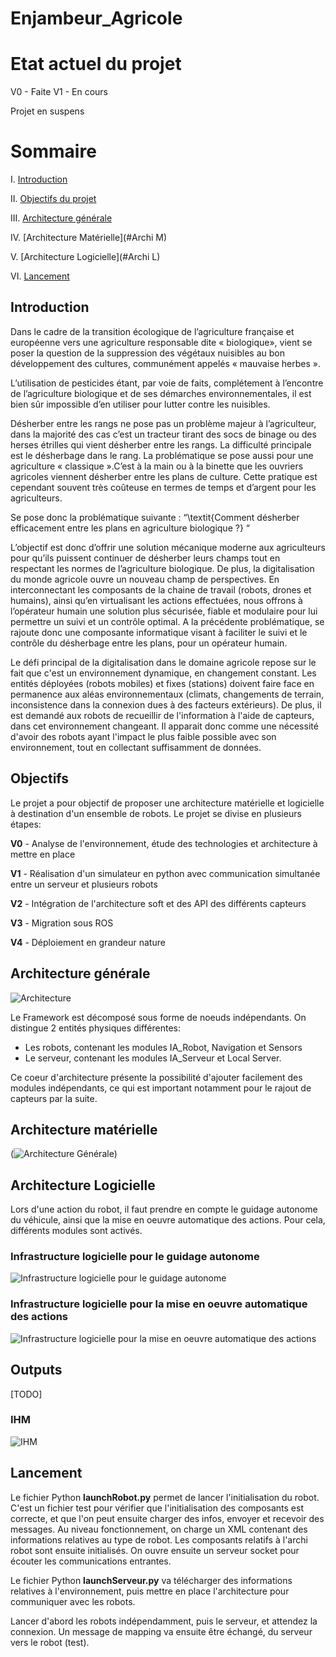 # Enjambeur_Agricole

# Etat actuel du projet

V0 - Faite 
V1 - En cours

Projet en suspens

# Sommaire

I. [Introduction](#Introduction)

II. [Objectifs du projet](#Objectifs)

III. [Architecture générale](#ArchiG)

IV. [Architecture Matérielle](#Archi M)

V. [Architecture Logicielle](#Archi L)

VI. [Lancement](#Lancement)

## Introduction <a id="Introduction"></a>
Dans le cadre de la transition écologique de l’agriculture française et européenne vers une agriculture responsable dite « biologique», vient se poser la question de la suppression des végétaux nuisibles au bon développement des cultures, communément appelés « mauvaise herbes ».  

L’utilisation de pesticides étant, par voie de faits, complétement à l’encontre de l’agriculture biologique et de ses démarches environnementales, il est bien sûr impossible d’en utiliser pour lutter contre les nuisibles.


Désherber entre les rangs ne pose pas un problème majeur à l’agriculteur, dans la majorité des cas c’est un tracteur tirant des socs de binage ou des herses étrilles qui vient désherber entre les rangs. La difficulté principale est le désherbage dans le rang. La problématique se pose aussi pour une agriculture « classique ».C’est à la main ou à la binette que les ouvriers agricoles viennent désherber entre les plans de culture. Cette pratique est cependant souvent très coûteuse en termes de temps et d’argent pour les agriculteurs.

Se pose donc la problématique suivante : “\textit{Comment désherber efficacement entre les plans en agriculture biologique ?} “

L’objectif est donc d’offrir une solution mécanique moderne aux agriculteurs pour qu’ils puissent continuer de désherber leurs champs tout en respectant les normes de l’agriculture biologique. De plus, la digitalisation du monde agricole ouvre un nouveau champ de perspectives. En interconnectant les composants de la chaine de travail (robots, drones et humains), ainsi qu’en virtualisant les actions effectuées, nous offrons à l’opérateur humain une solution plus sécurisée, fiable et modulaire pour lui permettre un suivi et un contrôle optimal. A la précédente problématique, se rajoute donc une composante informatique visant à faciliter le suivi et le contrôle du désherbage entre les plans, pour un opérateur humain.

Le défi principal de la digitalisation dans le domaine agricole repose sur le fait que c'est un environnement dynamique, en changement constant. Les entités déployées (robots mobiles) et fixes (stations) doivent faire face en permanence aux aléas environnementaux (climats, changements de terrain, inconsistence dans la connexion dues à des facteurs extérieurs).
De plus, il est demandé aux robots de recueillir de l'information à l'aide de capteurs, dans cet environnement changeant. Il apparait donc comme une nécessité d'avoir des robots ayant l'impact le plus faible possible avec son environnement, tout en collectant suffisamment de données.

## Objectifs <a id="Objectifs"></a>

Le projet a pour objectif de proposer une architecture matérielle et logicielle à destination d'un ensemble de robots.
Le projet se divise en plusieurs étapes:

**V0** - Analyse de l'environnement, étude des technologies et architecture à mettre en place

**V1** - Réalisation d'un simulateur en python avec communication simultanée entre un serveur et plusieurs robots

**V2** - Intégration de l'architecture soft et des API des différents capteurs

**V3** - Migration sous ROS

**V4** - Déploiement en grandeur nature

## Architecture générale <a id="ArchiG"></a>

![Architecture](docs/img/CoeurArchi.jpg)

Le Framework est décomposé sous forme de noeuds indépendants.
On distingue 2 entités physiques différentes:
- Les robots, contenant les modules IA_Robot, Navigation et Sensors
- Le serveur, contenant les modules IA_Serveur et Local Server.

Ce coeur d'architecture présente la possibilité d'ajouter facilement des modules indépendants, ce qui est important notamment pour le rajout de capteurs par la suite.


## Architecture matérielle <a id="Archi M"></a>

(![Architecture Générale](docs/img/Archi_Generale_Lora.jpg))

## Architecture Logicielle <a id="Archi L"></a>

Lors d'une action du robot, il faut prendre en compte le guidage autonome du véhicule, ainsi que la mise en oeuvre automatique des actions. Pour cela, différents modules sont activés.


### Infrastructure logicielle pour le guidage autonome

![Infrastructure logicielle pour le guidage autonome](docs/img/AVG.jpg)

### Infrastructure logicielle pour la mise en oeuvre automatique des actions

![Infrastructure logicielle pour la mise en oeuvre automatique des actions](docs/img/AIF.jpg)


## Outputs <a id="Outputs"></a>
[TODO]

### IHM
![IHM](docs/img/front.PNG)

## Lancement <a id="Lancement"></a>

Le fichier Python **launchRobot.py** permet de lancer l'initialisation du robot. C'est un fichier test pour vérifier que l'initialisation des composants est correcte, et que l'on peut ensuite charger des infos, envoyer et recevoir des messages. Au niveau fonctionnement, on charge un XML contenant des informations relatives au type de robot. Les composants relatifs à l'archi robot sont ensuite initialisés. On ouvre ensuite un serveur socket pour écouter les communications entrantes.


Le fichier Python **launchServeur.py** va télécharger des informations relatives à l'environnement, puis mettre en place l'architecture pour communiquer avec les robots.

Lancer d'abord les robots indépendamment, puis le serveur, et attendez la connexion. Un message de mapping va ensuite être échangé, du serveur vers le robot (test).
